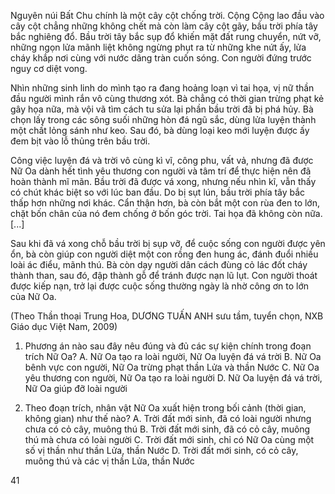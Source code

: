Nguyên núi Bất Chu chính là một cây cột chống trời. Cộng Cộng lao đầu vào cây cột chẳng những không chết mà còn làm cây cột gãy, bầu trời phía tây bắc nghiêng đổ. Bầu trời tây bắc sụp đổ khiến mặt đất rung chuyển, nứt vỡ, những ngọn lửa mãnh liệt không ngừng phụt ra từ những khe nứt ấy, lửa cháy khắp nơi cùng với nước dâng tràn cuốn sóng. Con người đứng trước nguy cơ diệt vong.

Nhìn những sinh linh do mình tạo ra đang hoảng loạn vì tai họa, vị nữ thần đầu người mình rắn vô cùng thương xót. Bà chẳng có thời gian trừng phạt kẻ gây họa nữa, mà vội vã tìm cách tu sửa lại phần bầu trời đã bị phá hủy. Bà chọn lấy trong các sông suối những hòn đá ngũ sắc, dùng lửa luyện thành một chất lỏng sánh như keo. Sau đó, bà dùng loại keo mới luyện được ấy đem bịt vào lỗ thủng trên bầu trời.

Công việc luyện đá và trời vô cùng kì vĩ, công phu, vất vả, nhưng đã được Nữ Oa dành hết tình yêu thương con người và tâm trí để thực hiện nên đã hoàn thành mĩ mãn. Bầu trời đã được vá xong, nhưng nếu nhìn kĩ, vẫn thấy có chút khác biệt so với lúc ban đầu. Do bị sụt lún, bầu trời phía tây bắc thấp hơn những nơi khác. Cẩn thận hơn, bà còn bắt một con rùa đen to lớn, chặt bốn chân của nó đem chống ở bốn góc trời. Tai họa đã không còn nữa. [...]

Sau khi đã vá xong chỗ bầu trời bị sụp vỡ, để cuộc sống con người được yên ổn, bà còn giúp con người diệt một con rồng đen hung ác, đánh đuổi nhiều loài ác điểu, mãnh thú. Bà còn dạy người dân cách đùng cỏ lác đốt cháy thành than, sau đó, đập thành gỗ để tránh được nạn lũ lụt. Con người thoát được kiếp nạn, trở lại được cuộc sống thường ngày là nhờ công ơn to lớn của Nữ Oa.

(Theo Thần thoại Trung Hoa, DƯƠNG TUẤN ANH sưu tầm, tuyển chọn,
NXB Giáo dục Việt Nam, 2009)

1. Phương án nào sau đây nêu đúng và đủ các sự kiện chính trong đoạn trích Nữ Oa?
A. Nữ Oa tạo ra loài người, Nữ Oa luyện đá vá trời
B. Nữ Oa bênh vực con người, Nữ Oa trừng phạt thần Lửa và thần Nước
C. Nữ Oa yêu thương con người, Nữ Oa tạo ra loài người
D. Nữ Oa luyện đá vá trời, Nữ Oa giúp đỡ loài người

2. Theo đoạn trích, nhân vật Nữ Oa xuất hiện trong bối cảnh (thời gian, không gian) như thế nào?
A. Trời đất mới sinh, đã có loài người nhưng chưa có cỏ cây, muông thú
B. Trời đất mới sinh, đã có cỏ cây, muông thú mà chưa có loài người
C. Trời đất mới sinh, chỉ có Nữ Oa cùng một số vị thần như thần Lửa, thần Nước
D. Trời đất mới sinh, có cỏ cây, muông thú và các vị thần Lửa, thần Nước

41